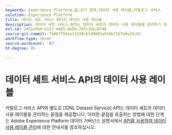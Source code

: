 ```yaml
---
keywords: Experience Platform;홈;인기 항목;데이터 사용 레이블;카탈로그 서비스
solution: Experience Platform
title: 데이터 세트 서비스 API의 데이터 사용 레이블
description: 데이터 세트 서비스 API는 데이터 세트의 데이터 사용 레이블을 관리하기 위한 끝점을 제공합니다.
exl-id: 2451e5b0-b117-4465-8e58-70fc341c0748
source-git-commit: 74867f56ee13430cbfd9083a916b7167a9a24c01
workflow-type: tm+mt
source-wordcount: '87'
ht-degree: 0%

---
```


# 데이터 세트 서비스 API의 데이터 사용 레이블

카탈로그 서비스 API와 별도로 [!DNL Dataset Service] API는 데이터 세트의 데이터 사용 레이블을 관리하는 끝점을 제공합니다. 이러한 끝점을 호출하는 방법에 대한 단계는 Adobe Experience Platform 데이터 거버넌스 설명서에서 [API를 사용하여 데이터 사용 레이블 관리](../../data-governance/labels/dataset-api.md)에 대한 안내서를 참조하십시오.
